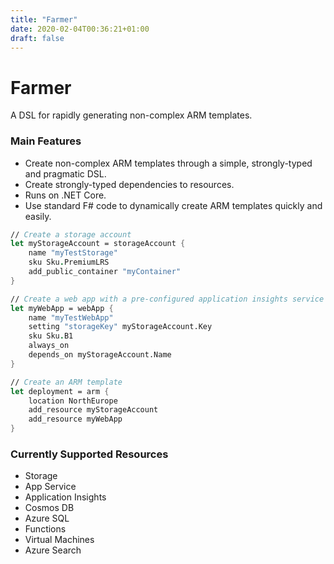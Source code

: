```yaml
---
title: "Farmer"
date: 2020-02-04T00:36:21+01:00
draft: false
---
```


# Farmer

A DSL for rapidly generating non-complex ARM templates.

### Main Features

* Create non-complex ARM templates through a simple, strongly-typed and pragmatic DSL.
* Create strongly-typed dependencies to resources.
* Runs on .NET Core.
* Use standard F# code to dynamically create ARM templates quickly and easily.

```fsharp
// Create a storage account
let myStorageAccount = storageAccount {
    name "myTestStorage"
    sku Sku.PremiumLRS
    add_public_container "myContainer"
}

// Create a web app with a pre-configured application insights service
let myWebApp = webApp {
    name "myTestWebApp"
    setting "storageKey" myStorageAccount.Key
    sku Sku.B1 
    always_on
    depends_on myStorageAccount.Name
}

// Create an ARM template
let deployment = arm {
    location NorthEurope
    add_resource myStorageAccount
    add_resource myWebApp
}
```

### Currently Supported Resources

* Storage
* App Service
* Application Insights
* Cosmos DB
* Azure SQL
* Functions
* Virtual Machines
* Azure Search